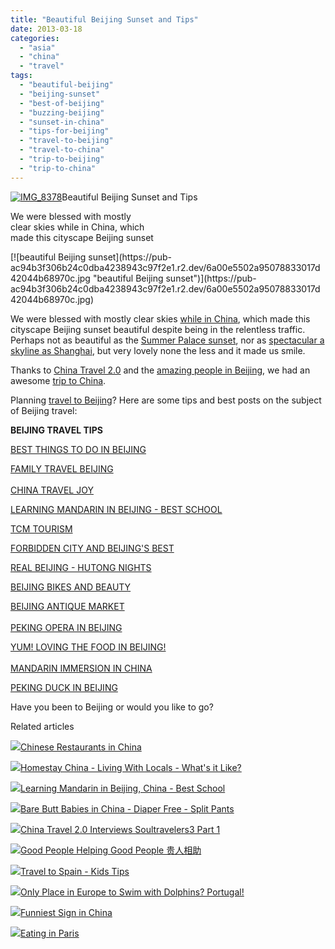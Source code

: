 ```yaml
---
title: "Beautiful Beijing Sunset and Tips"
date: 2013-03-18
categories: 
  - "asia"
  - "china"
  - "travel"
tags: 
  - "beautiful-beijing"
  - "beijing-sunset"
  - "best-of-beijing"
  - "buzzing-beijing"
  - "sunset-in-china"
  - "tips-for-beijing"
  - "travel-to-beijing"
  - "travel-to-china"
  - "trip-to-beijing"
  - "trip-to-china"
---
```


[![IMG_8378](https://pub-ac94b3f306b24c0dba4238943c97f2e1.r2.dev/6a00e5502a95078833017ee9782cf0970d.jpg "IMG_8378")](https://pub-ac94b3f306b24c0dba4238943c97f2e1.r2.dev/6a00e5502a95078833017ee9782cf0970d.jpg)Beautiful Beijing Sunset and Tips  
  
We were blessed with mostly  
clear skies while in China, which  
made this cityscape Beijing sunset

<!--more--> [![beautiful Beijing sunset](https://pub-ac94b3f306b24c0dba4238943c97f2e1.r2.dev/6a00e5502a95078833017d42044b68970c.jpg "beautiful Beijing sunset")](https://pub-ac94b3f306b24c0dba4238943c97f2e1.r2.dev/6a00e5502a95078833017d42044b68970c.jpg)  
  
We were blessed with mostly clear skies [while in China](http://soultravelers3new.local/2012/12/china-family-vacation-beauty-love-joy-.html "china family vacation"), which made this cityscape Beijing sunset beautiful despite being in the relentless traffic. Perhaps not as beautiful as the [Summer Palace sunset](http://soultravelers3new.local/2012/11/-summer-palace-sunset-in-beijing-china.html "SUMMER PALACE SUNSET"), nor as [spectacular a skyline as Shanghai](http://soultravelers3new.local/2012/12/shanghai-skyline-worlds-best-.html "shanghai world's best skyline"), but very lovely none the less and it made us smile.  
  
Thanks to [China Travel 2.0](http://www.chinatravel20.com/ "china travel 2.0") and the [amazing people in Beijing](http://soultravelers3new.local/2013/01/best-homestay-living-with-a-family-in-china.html "amazing homestay beijing"), we had an awesome [trip to China](http://soultravelers3new.local/2012/11/visiting-china-and-dragons.html "trip to China").  
  
Planning [travel to Beijing](http://soultravelers3new.local/2012/11/china-travel-in-the-autumn.html "travel to China")? Here are some tips and best posts on the subject of Beijing travel:  
  
**BEIJING TRAVEL TIPS**  
  
[BEST THINGS TO DO IN BEIJING](http://soultravelers3new.local/2013/01/best-things-to-do-in-beijing-china-.html "BEST THINGS TO DO IN BEIJING")  
  
[FAMILY TRAVEL BEIJING](http://soultravelers3new.local/2012/12/family-travel-beijing-tiananmen-square.html "FAMILY TRAVEL BEIJING")  
[  
CHINA TRAVEL JOY](http://soultravelers3new.local/2012/11/babies-in-beijing-china-travel-joy.html "china travel joy -babies")  
  
[LEARNING MANDARIN IN BEIJING - BEST SCHOOL](http://soultravelers3new.local/2013/01/learning-mandarin-in-beijing-china-best-school.html "learning mandarin in Beijing best school")  
  
[TCM TOURISM](http://soultravelers3new.local/2012/12/confusius-temple-in-beijing-and-tcm-tourism.html "tcm tourism")  
  
[FORBIDDEN CITY AND BEIJING'S BEST](http://soultravelers3new.local/2012/11/forbidden-city-and-beijings-best.html "forbidden city and beijing's best")  
  
[REAL BEIJING - HUTONG NIGHTS](http://soultravelers3new.local/2012/11/real-beijing-hutong-nights.html "real beijing hutong nights")  
  
[BEIJING BIKES AND BEAUTY](http://soultravelers3new.local/2012/11/beijing-bikes-and-beauty.html "beijing bikes")  
  
[BEIJING ANTIQUE MARKET](http://soultravelers3new.local/2012/11/panjiayuan-antique-market-beijing-best-gifts.html "beijing antique market")  
[  
PEKING OPERA IN BEIJING](http://soultravelers3new.local/2012/12/china-travel-peking-opera.html "peking opera")  
  
[YUM! LOVING THE FOOD IN BEIJING!](http://soultravelers3new.local/2012/11/yum-loving-the-food-in-beijing.html "YUM! LOVING THE FOOD IN BEIJING")  
[  
MANDARIN IMMERSION IN CHINA](http://soultravelers3new.local/2012/11/mandarin-immersion-in-china.html "mandarin immersion china")  
  
[PEKING DUCK IN BEIJING](http://soultravelers3new.local/2012/11/peking-duck-in-beijing.html "peking duck in Beijing")  
  
Have you been to Beijing or would you like to go?  
  

Related articles

[![](http://i.zemanta.com/139596463_80_80.jpg)](http://soultravelers3new.local/2013/01/chinese-restaurants-in-china-.html)[Chinese Restaurants in China](http://soultravelers3new.local/2013/01/chinese-restaurants-in-china-.html)

[![](http://i.zemanta.com/140387542_80_80.jpg)](http://soultravelers3new.local/2013/01/homestay-china-living-with-locals-whats-it-like-.html)[Homestay China - Living With Locals - What's it Like?](http://soultravelers3new.local/2013/01/homestay-china-living-with-locals-whats-it-like-.html)

[![](http://i.zemanta.com/141410675_80_80.jpg)](http://soultravelers3new.local/2013/01/learning-mandarin-in-beijing-china-best-school.html)[Learning Mandarin in Beijing, China - Best School](http://soultravelers3new.local/2013/01/learning-mandarin-in-beijing-china-best-school.html)

[![](http://i.zemanta.com/139881382_80_80.jpg)](http://soultravelers3new.local/2013/01/bare-butt-babies-in-china-diaper-free-split-pants.html)[Bare Butt Babies in China - Diaper Free - Split Pants](http://soultravelers3new.local/2013/01/bare-butt-babies-in-china-diaper-free-split-pants.html)

[![](http://i.zemanta.com/144788388_80_80.jpg)](http://soultravelers3new.local/2013/02/china-travel-20-interviews-soultravelers3-part-1.html)[China Travel 2.0 Interviews Soultravelers3 Part 1](http://soultravelers3new.local/2013/02/china-travel-20-interviews-soultravelers3-part-1.html)

[![](http://i.zemanta.com/150504293_80_80.jpg)](http://soultravelers3new.local/2013/03/good-people-helping-good-people-%E8%B4%B5%E4%BA%BA%E7%9B%B8%E5%8A%A9.html)[Good People Helping Good People 贵人相助](http://soultravelers3new.local/2013/03/good-people-helping-good-people-%E8%B4%B5%E4%BA%BA%E7%9B%B8%E5%8A%A9.html)

[![](http://i.zemanta.com/141156810_80_80.jpg)](http://soultravelers3new.local/2013/01/travel-to-spain-kids-tips.html)[Travel to Spain - Kids Tips](http://soultravelers3new.local/2013/01/travel-to-spain-kids-tips.html)

[![](http://i.zemanta.com/143144879_80_80.jpg)](http://soultravelers3new.local/2013/02/only-place-in-europe-to-swim-with-dolphins-portugal.html)[Only Place in Europe to Swim with Dolphins? Portugal!](http://soultravelers3new.local/2013/02/only-place-in-europe-to-swim-with-dolphins-portugal.html)

[![](http://i.zemanta.com/142234941_80_80.jpg)](http://soultravelers3new.local/2013/02/funniest-sign-in-china.html)[Funniest Sign in China](http://soultravelers3new.local/2013/02/funniest-sign-in-china.html)

[![](http://i.zemanta.com/147811338_80_80.jpg)](http://soultravelers3new.local/2013/02/eating-in-paris.html)[Eating in Paris](http://soultravelers3new.local/2013/02/eating-in-paris.html)
